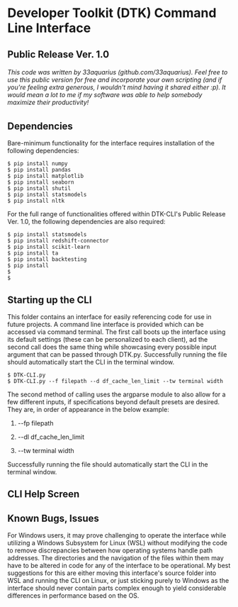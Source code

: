 # Developer Toolkit (DTK) Command Line Interface
## Public Release Ver. 1.0

###### This code was written by 33aquarius (github.com/33aquarius). Feel free to use this public version for free and incorporate your own scripting (and if you're feeling extra generous, I wouldn't mind having it shared either :p). It would mean a lot to me if my software was able to help somebody maximize their productivity!


## Dependencies

Bare-minimum functionality for the interface requires installation of the following dependencies:

```
$ pip install numpy
$ pip install pandas
$ pip install matplotlib
$ pip install seaborn
$ pip install shutil
$ pip install statsmodels
$ pip install nltk
```

For the full range of functionalities offered within DTK-CLI's Public Release Ver. 1.0, the following dependencies are also required:

```
$ pip install statsmodels
$ pip install redshift-connector
$ pip install scikit-learn
$ pip install ta
$ pip install backtesting
$ pip install
$
$
```

## Starting up the CLI

This folder contains an interface for easily referencing code for use in future projects. A command line interface is provided which can be accessed via command terminal. The first call boots up the interface using its default settings (these can be personalized to each client), ad the second call does the same thing while showcasing every possible input argument that can be passed through DTK.py. Successfully running the file should automatically start the CLI in the terminal window.

```
$ DTK-CLI.py
$ DTK-CLI.py --f filepath --d df_cache_len_limit --tw terminal width
```

The second method of calling uses the argparse module to also allow for a few different inputs, if specifications beyond default presets are desired. They are, in order of appearance in the below example:

1. --fp filepath

2. --dl df_cache_len_limit

3. --tw terminal width

Successfully running the file should automatically start the CLI in the terminal window.

## CLI Help Screen




## Known Bugs, Issues

For Windows users, it may prove challenging to operate the interface while utilizing a Windows Subsystem for Linux (WSL) without modifying the code to remove discrepancies between how operating systems handle path addresses. The directories and the navigation of the files within them may have to be altered in code for any of the interface to be operational. My best suggestions for this are either moving this interface's source folder into WSL and running the CLI on Linux, or just sticking purely to Windows as the interface should never contain parts complex enough to yield considerable differences in performance based on the OS.
